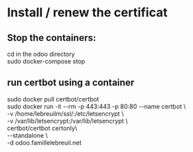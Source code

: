 # Install / renew the certificat
## Stop the containers:  
cd in the odoo directory  
sudo docker-compose stop  
## run certbot using a container
sudo docker pull certbot/certbot  
sudo docker run -it --rm -p 443:443 -p 80:80 --name certbot \  
            -v /home/lebreuilm/ssl/:/etc/letsencrypt \  
            -v /var/lib/letsencrypt:/var/lib/letsencrypt \  
            certbot/certbot certonly\  
            --standalone \  
            -d odoo.famillelebreuil.net  
